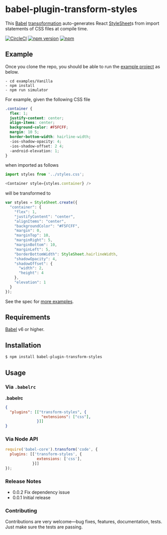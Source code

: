 # babel-plugin-transform-styles

This [Babel](https://github.com/babel/babel) [transoformation](https://babeljs.io/docs/plugins/) auto-generates React [StyleSheet](https://facebook.github.io/react-native/docs/stylesheet.html)s from import statements of CSS files at compile time.

[![CircleCI](https://img.shields.io/circleci/project/jmurzy/babel-plugin-transform-styles.svg)](https://circleci.com/gh/jmurzy/babel-plugin-transform-styles)
[![npm version](https://img.shields.io/npm/v/babel-plugin-transform-styles.svg?style=flat-square)](https://www.npmjs.com/package/babel-plugin-transform-styles)
[![npm](https://img.shields.io/npm/l/babel-plugin-transform-styles.svg)](https://github.com/jmurzy/babel-plugin-transform-styles/blob/master/LICENSE.md)

## Example

Once you clone the repo, you should be able to run the [example project](https://github.com/jmurzy/babel-plugin-transform-styles/tree/master/examples/Vanilla) as below.

```shell
- cd examples/Vanilla
- npm install
- npm run simulator
```

For example, given the following CSS file

```css
.container {
  flex: 1;
  justify-content: center;
  align-items: center;
  background-color: #F5FCFF;
  margin: 10 5;
  border-bottom-width: hairline-width;
  -ios-shadow-opacity: 4;
  -ios-shadow-offset: 2 4;
  -android-elevation: 1;
}
```

when imported as follows

```js
import styles from '../styles.css';

<Container style={styles.container} />

```

will be transformed to

```js
var styles = StyleSheet.create({
  "container": {
    "flex": 1,
    "justifyContent": "center",
    "alignItems": "center",
    "backgroundColor": "#F5FCFF",
    "margin": 0,
    "marginTop": 10,
    "marginRight": 5,
    "marginBottom": 10,
    "marginLeft": 5,
    "borderBottomWidth": StyleSheet.hairlineWidth,
    "shadowOpacity": 4,
    "shadowOffset": {
      "width": 2,
      "height": 4
    },
    "elevation": 1
  }
});
```

See the spec for [more examples](https://github.com/jmurzy/babel-plugin-transform-styles/blob/master/test/index.spec.js).

## Requirements
[Babel](https://github.com/babel/babel) v6 or higher.

## Installation

```sh
$ npm install babel-plugin-transform-styles
```

## Usage

### Via `.babelrc`

**.babelrc**

```json
{
  "plugins": [["transform-styles", {
                "extensions": ["css"],
              }]]
}
```

### Via Node API

```javascript
require('babel-core').transform('code', {
  plugins: [['transform-styles', {
              extensions: ['css'],
            }]]
});
```

### Release Notes

* 0.0.2 Fix dependency issue
* 0.0.1 Initial release

### Contributing

Contributions are very welcome—bug fixes, features, documentation, tests. Just make sure the tests are passing.
